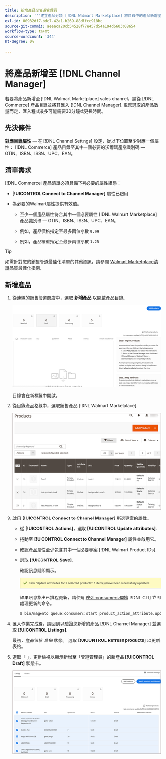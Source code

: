 ```yaml
---
title: 新增產品至管道管理員
description: '''建立產品分類 [!DNL Walmart Marketplace] 將目錄中的產品新增至在「管道管理員」中設定的銷售管道進行銷售。 '
exl-id: 00932df7-bdc7-42a1-b269-88dffcc918bc
source-git-commit: aeeaca20cb54528f77e457d54a194d6603c08654
workflow-type: tm+mt
source-wordcount: '344'
ht-degree: 0%

---
```



# 將產品新增至 [!DNL Channel Manager]

若要將產品新增至 [!DNL Walmart Marketplace] sales channel，請從 [!DNL Commerce] 產品目錄並將其匯入 [!DNL Channel Manager].
視您選取的產品數量而定，匯入程式最多可能需要30分鐘或更長時間。

## 先決條件

**[對應目錄屬性](map-catalog-attributes.md)** — 在 [!DNL Channel Settings] 設定，從以下位置至少對應一個屬性： [!DNL Commerce] 產品目錄至其中一個必要的沃爾瑪產品識別碼 — GTIN、ISBN、ISSN、UPC、EAN。

## 清單需求

[!DNL Commerce] 產品清單必須具備下列必要的屬性組態：

- **[!UICONTROL Connect to Channel Manager]** 屬性已啟用

- 為必要的Walmart屬性提供有效值。

   - 至少一個產品屬性符合其中一個必要屬性 [!DNL Walmart Marketplace] 產品識別碼 — GTIN、ISBN、ISSN、UPC、EAN。

   - 例如，產品價格指定至最多兩位小數 `9.99`

   - 例如，產品權重指定至最多兩位小數 `1.25`

>[!TIP]
>
>如需針對您的銷售管道最佳化清單的其他資訊，請參閱 [Walmart Marketplace清單品質最佳化指南](https://marketplace.walmart.com/wp-content/uploads/2020/09/WMP_listing_quality_optimization_guide.pdf).

## 新增產品

1. 從連線的銷售管道商店中，選取 **新增產品** 以開啟產品目錄。

   ![新增產品至銷售管道商店](assets/add-initial-products-to-connected-channel.png)

   目錄會在新標籤中開啟。

1. 從目錄產品格線中，選取銷售產品 [!DNL Walmart Marketplace].

   ![將產品傳送至銷售管道商店](assets/select-products-from-catalog.png)

1. 啟用 **[!UICONTROL Connect to Channel Manager]** 所選專案的屬性。

   - 從 **[!UICONTROL Actions]**，選取 **[!UICONTROL Update attributes]**.

   - 捲動至 **[!UICONTROL Connect to Channel Manager]** 屬性並啟用它。

   - 確認產品屬性至少包含其中一個必要專案 [!DNL Walmart Product IDs].

   - 選取 **[!UICONTROL Save]**.

      確認訊息隨即顯示。

      ![從目錄匯入產品至銷售管道確認訊息](assets/product-import-from-catalog-confirmation.png)

      如果訊息指出已排程更新，請使用 [佇列:consumers:開始](https://devdocs.magento.com/guides/v2.4/config-guide/cli/config-cli-subcommands-queue.html) [!DNL CLI] 立即處理更新的命令。

      ```bash
      $ bin/magento queue:consumers:start product_action_attribute.update
      ```

1. 匯入作業完成後，請回到以驗證您新增的產品 [!DNL Channel Manager] 並選取 **[!UICONTROL Listings]**.

   最初，產品位於 *草稿* 狀態。 選取 **[!UICONTROL Refresh products]** 以更新表格。

1. 選取「 」，更新檢視以顯示新增至「管道管理員」的新產品 **[!UICONTROL Draft]** 狀態卡。

   ![產品已匯入連線銷售管道](assets/products-in-marketplace-sales-channel.png)



